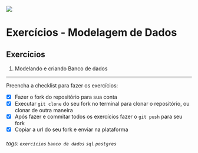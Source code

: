 ![](https://i.imgur.com/xG74tOh.png)

# Exercícios - Modelagem de Dados

## Exercícios

1. Modelando e criando Banco de dados

---

Preencha a checklist para fazer os exercícios:

- [x] Fazer o fork do repositório para sua conta
- [x] Executar `git clone` do seu fork no terminal para clonar o repositório, ou clonar de outra maneira
- [x] Após fazer e commitar todos os exercícios fazer o `git push` para seu fork
- [x] Copiar a url do seu fork e enviar na plataforma

###### tags: `exercícios` `banco de dados` `sql` `postgres`
